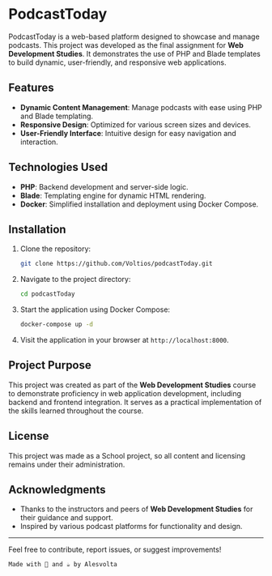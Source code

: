 
# PodcastToday

PodcastToday is a web-based platform designed to showcase and manage podcasts. This project was developed as the final assignment for **Web Development Studies**. It demonstrates the use of PHP and Blade templates to build dynamic, user-friendly, and responsive web applications.

## Features

- **Dynamic Content Management**: Manage podcasts with ease using PHP and Blade templating.
- **Responsive Design**: Optimized for various screen sizes and devices.
- **User-Friendly Interface**: Intuitive design for easy navigation and interaction.

## Technologies Used

- **PHP**: Backend development and server-side logic.
- **Blade**: Templating engine for dynamic HTML rendering.
- **Docker**: Simplified installation and deployment using Docker Compose.

## Installation

1. Clone the repository:
   ```bash
   git clone https://github.com/Voltios/podcastToday.git
   ```
2. Navigate to the project directory:
   ```bash
   cd podcastToday
   ```
3. Start the application using Docker Compose:
   ```bash
   docker-compose up -d
   ```
4. Visit the application in your browser at `http://localhost:8000`.

## Project Purpose

This project was created as part of the **Web Development Studies** course to demonstrate proficiency in web application development, including backend and frontend integration. It serves as a practical implementation of the skills learned throughout the course.

## License

This project was made as a School project, so all content and licensing remains under their administration.

## Acknowledgments

- Thanks to the instructors and peers of **Web Development Studies** for their guidance and support.
- Inspired by various podcast platforms for functionality and design.

---

Feel free to contribute, report issues, or suggest improvements!
```
Made with 🩷 and ☕ by Alesvolta
